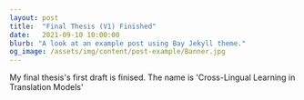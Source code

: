 ```yaml
---
layout: post
title:  "Final Thesis (V1) Finished"
date:   2021-09-10 10:00:00
blurb: "A look at an example post using Bay Jekyll theme."
og_image: /assets/img/content/post-example/Banner.jpg
---
```



My final thesis's first draft is finised. The name is 'Cross-Lingual Learning in Translation Models'



